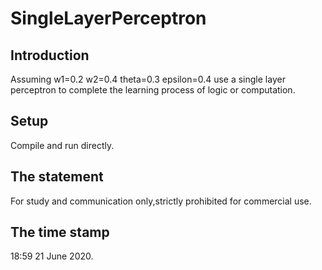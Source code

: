 # SingleLayerPerceptron

## Introduction
Assuming w1=0.2 w2=0.4 theta=0.3 epsilon=0.4 use a single layer perceptron to complete the learning process of logic or computation.

## Setup
Compile and run directly.

## The statement
For study and communication only,strictly prohibited for commercial use.

## The time stamp
18:59 21 June 2020.

